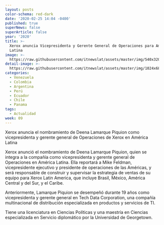```yaml
---
layout: posts
color-schema: red-dark
date: '2020-02-25 14:04 -0400'
published: true
superNews: false
superArticle: false
year: '2020'
title: >-
  Xerox anuncia Vicepresidenta y Gerente General de Operaciones para América
  Latina
image: >-
  https://raw.githubusercontent.com/itnewslat/assets/master/img/540x320/Deena-Lamarque-p.jpg
detail-image: >-
  https://raw.githubusercontent.com/itnewslat/assets/master/img/1024x680/Deena-Lamarque-g.jpg
categories:
  - Venezuela
  - Colombia
  - Argentina
  - Perú
  - Ecuador
  - Chile
  - Panama
tags:
  - Actualidad
week: 09
---
```

Xerox anuncia el nombramiento de Deena Lamarque Piquion como vicepresidenta y gerente general de Operaciones de Xerox en América Latina

Xerox anunció el nombramiento de Deena Lamarque Piquion, quien se integra a la compañía como vicepresidenta y gerente general de Operaciones en América Latina. Ella reportará a Mike Feldman, vicepresidente ejecutivo y presidente de operaciones de las Américas, y será responsable de construir y supervisar la estrategia de ventas de su equipo para Xerox Latin America, que incluye Brasil, México, América Central y del Sur, y el Caribe.

Anteriormente, Lamarque Piquion se desempeñó durante 19 años como vicepresidenta y gerente general en Tech Data Corporation, una compañía multinacional de distribución especializada en productos y servicios de TI.

Tiene una licenciatura en Ciencias Políticas y una maestría en Ciencias especializada en Servicio diplomático por la Universidad de Georgetown.